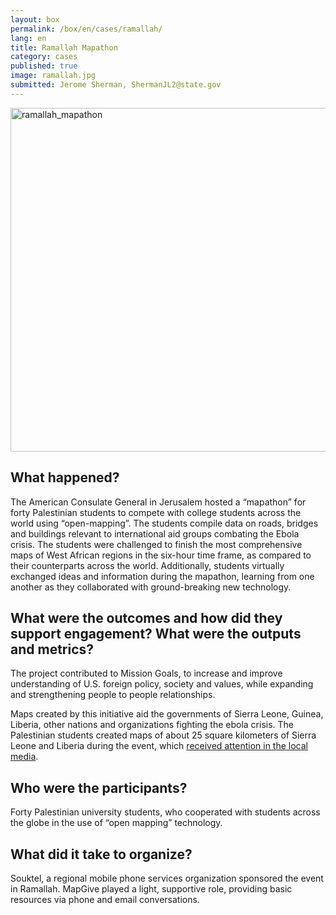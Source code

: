 ```yaml
---
layout: box
permalink: /box/en/cases/ramallah/
lang: en
title: Ramallah Mapathon
category: cases
published: true
image: ramallah.jpg
submitted: Jerome Sherman, ShermanJL2@state.gov 
---
```


<img src='{{site.baseurl}}/assets/img/{{page.image}}' alt="ramallah_mapathon" width="550px">

## What happened?

The American Consulate General in Jerusalem hosted a “mapathon” for forty Palestinian students to compete with college students across the world using “open-mapping”. The students compile data on roads, bridges and buildings relevant to international aid groups combating the Ebola crisis. The students were challenged to finish the most comprehensive maps of West African regions in the six-hour time frame, as compared to their counterparts across the world. Additionally, students virtually exchanged ideas and information during the mapathon, learning from one another as they collaborated with ground-breaking new technology.

## What were the outcomes and how did they support engagement? What were the outputs and metrics?

The project contributed to Mission Goals, to increase and improve understanding of U.S. foreign policy, society and values, while expanding and strengthening people to people relationships.

Maps created by this initiative aid the governments of Sierra Leone, Guinea, Liberia, other nations and organizations fighting the ebola crisis. The Palestinian students created maps of about 25 square kilometers of Sierra Leone and Liberia during the event, which [received attention in the local media](http://www.wattan.tv/ar/news/109342.html).

## Who were the participants?

Forty Palestinian university students, who cooperated with students across the globe in the use of “open mapping” technology.

## What did it take to organize?

Souktel, a regional mobile phone services organization sponsored the event in Ramallah. MapGive played a light, supportive role, providing basic resources via phone and email conversations.

